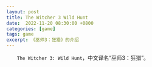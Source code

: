 ```yaml
---
layout: post
title: The Witcher 3 Wild Hunt
date:  2022-11-20 08:30:00 +0800
categories: [game]
tags: game
excerpt: 《巫师3：狂猎》的介绍
---
```


&emsp;&emsp;`The Witcher 3: Wild Hunt`，中文译名“巫师3：狂猎”。
